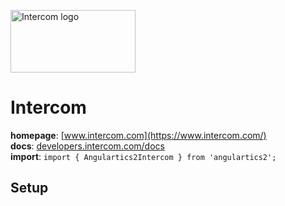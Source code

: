 <img 
    src="../../../assets/svg/intercom.svg" 
    alt="Intercom logo"
    height="100px"
    width="200px" />

# Intercom
__homepage__: [www.intercom.com](https://www.intercom.com/)  
__docs__: [developers.intercom.com/docs](https://developers.intercom.com/docs)  
__import__: `import { Angulartics2Intercom } from 'angulartics2';`  

## Setup
